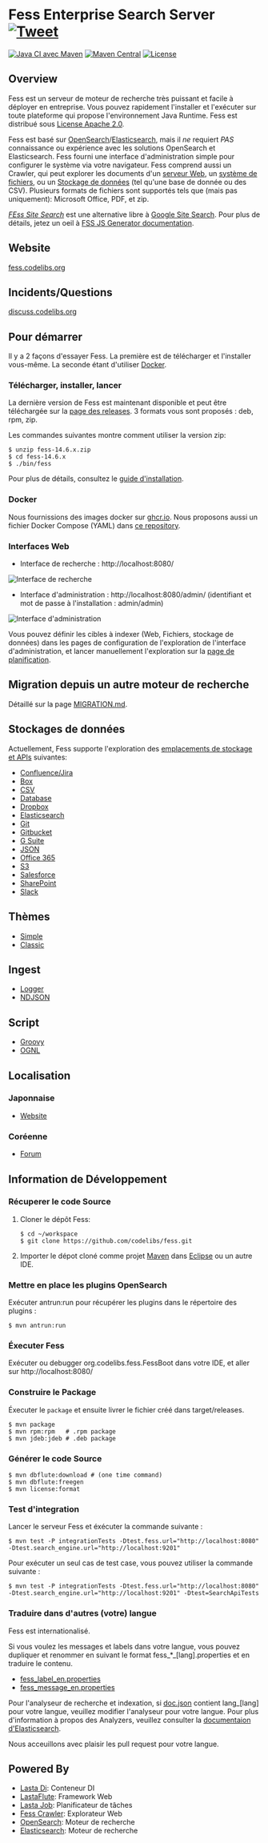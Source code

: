 Fess Enterprise Search Server [![Tweet](https://img.shields.io/twitter/url/http/shields.io.svg?style=social)](https://twitter.com/intent/tweet?text=Fess+is+very+powerful+and+easily+deployable+Enterprise+Search+Server.&url=https://github.com/codelibs/fess)
====
[![Java CI avec Maven](https://github.com/codelibs/fess/actions/workflows/maven.yml/badge.svg)](https://github.com/codelibs/fess/actions/workflows/maven.yml)
[![Maven Central](https://maven-badges.herokuapp.com/maven-central/org.codelibs.fess/fess/badge.svg)](https://maven-badges.herokuapp.com/maven-central/org.codelibs.fess/fess)
[![License](https://img.shields.io/badge/License-Apache%202.0-blue.svg)](https://github.com/gitbucket/gitbucket/blob/master/LICENSE)

## Overview

Fess est un serveur de moteur de recherche très puissant et facile à déployer en entreprise.
Vous pouvez rapidement l'installer et l'exécuter sur toute plateforme qui propose l'environnement  Java Runtime. Fess est distribué sous [License Apache 2.0](LICENSE).

Fess est basé sur  [OpenSearch](https://github.com/opensearch-project/OpenSearch)/[Elasticsearch](https://github.com/elastic/elasticsearch), mais il _ne_ requiert _PAS_ connaissance ou expérience avec les solutions OpenSearch et Elasticsearch. Fess fourni une interface d'administration simple pour configurer le système via votre navigateur.
Fess comprend aussi un Crawler, qui peut explorer les documents d'un [serveur Web](https://fess.codelibs.org/14.6/admin/webconfig-guide.html), un [système de fichiers](https://fess.codelibs.org/14.6/admin/fileconfig-guide.html), ou un [Stockage de données](https://fess.codelibs.org/14.6/admin/dataconfig-guide.html) (tel qu'une base de donnée ou des CSV). Plusieurs formats de fichiers sont supportés tels que (mais pas uniquement): Microsoft Office, PDF, et zip.

*[FEss Site Search](https://github.com/codelibs/fess-site-search)* est une alternative libre à [Google Site Search](https://enterprise.google.com/search/products/gss.html). Pour plus de détails, jetez un oeil à [FSS JS Generator documentation](https://fss-generator.codelibs.org/docs/manual).

## Website

[fess.codelibs.org](https://fess.codelibs.org/)

## Incidents/Questions

[discuss.codelibs.org](https://discuss.codelibs.org/c/FessEN/)

## Pour démarrer

Il y a 2 façons d'essayer Fess. La première est de télécharger et l'installer vous-même. La seconde étant d'utiliser [Docker](https://www.docker.com/products/docker-engine).

### Télécharger, installer, lancer

La dernière version de Fess est maintenant disponible et peut être téléchargée sur la [page des releases](https://github.com/codelibs/fess/releases "download"). 3 formats vous sont proposés : deb, rpm, zip.

Les commandes suivantes montre comment utiliser la version zip:

    $ unzip fess-14.6.x.zip
    $ cd fess-14.6.x
    $ ./bin/fess

Pour plus de détails, consultez le [guide d'installation](https://fess.codelibs.org/14.6/install/index.html).

### Docker

Nous fournissions des images docker sur [ghcr.io](https://github.com/orgs/codelibs/packages).
Nous proposons aussi un fichier Docker Compose (YAML) dans [ce repository](https://github.com/codelibs/docker-fess/tree/master/compose).

### Interfaces Web

- Interface de recherche : http://localhost:8080/

![Interface de recherche](https://fess.codelibs.org/_images/fess_search_result1.png)

- Interface d'administration : http://localhost:8080/admin/ (identifiant et mot de passe à l'installation : admin/admin)

![Interface d'administration](https://fess.codelibs.org/_images/fess_admin_dashboard.png)

Vous pouvez définir les cibles à indexer (Web, Fichiers, stockage de données) dans les pages de configuration de l'exploration de l'interface d'administration, et lancer manuellement l'exploration sur la [page de planification](https://fess.codelibs.org/14.6/admin/scheduler-guide.html).

## Migration depuis un autre moteur de recherche

Détaillé sur la page [MIGRATION.md](MIGRATION.md).

## Stockages de données

Actuellement, Fess supporte l'exploration des [emplacements de stockage et APIs](https://fess.codelibs.org/14.6/admin/dataconfig-guide.html) suivantes:

 - [Confluence/Jira](https://github.com/codelibs/fess-ds-atlassian)
 - [Box](https://github.com/codelibs/fess-ds-box)
 - [CSV](https://github.com/codelibs/fess-ds-csv)
 - [Database](https://github.com/codelibs/fess-ds-db)
 - [Dropbox](https://github.com/codelibs/fess-ds-dropbox)
 - [Elasticsearch](https://github.com/codelibs/fess-ds-elasticsearch)
 - [Git](https://github.com/codelibs/fess-ds-git)
 - [Gitbucket](https://github.com/codelibs/fess-ds-gitbucket)
 - [G Suite](https://github.com/codelibs/fess-ds-gsuite)
 - [JSON](https://github.com/codelibs/fess-ds-json)
 - [Office 365](https://github.com/codelibs/fess-ds-office365)
 - [S3](https://github.com/codelibs/fess-ds-s3)
 - [Salesforce](https://github.com/codelibs/fess-ds-salesforce)
 - [SharePoint](https://github.com/codelibs/fess-ds-sharepoint)
 - [Slack](https://github.com/codelibs/fess-ds-slack)

## Thèmes

 - [Simple](https://github.com/codelibs/fess-theme-simple)
 - [Classic](https://github.com/codelibs/fess-theme-classic)

## Ingest

 - [Logger](https://github.com/codelibs/fess-ingest-logger)
 - [NDJSON](https://github.com/codelibs/fess-ingest-ndjson)

## Script

 - [Groovy](https://github.com/codelibs/fess-script-groovy)
 - [OGNL](https://github.com/codelibs/fess-script-ognl)

## Localisation

### Japonnaise

 - [Website](https://fess.codelibs.org/ja/)

### Coréenne

 - [Forum](https://github.com/nocode2k/fess-kr-forum)

## Information de Développement

### Récuperer le code Source

1. Cloner le dépôt Fess:
    ```
    $ cd ~/workspace
    $ git clone https://github.com/codelibs/fess.git
    ```

2. Importer le dépot cloné comme projet [Maven](https://maven.apache.org/) dans [Eclipse](https://www.eclipse.org/eclipseide/) ou un autre IDE.

### Mettre en place les plugins OpenSearch

Exécuter antrun:run pour récupérer les plugins dans le répertoire des plugins :

    $ mvn antrun:run

### Éxecuter Fess

Exécuter ou debugger org.codelibs.fess.FessBoot dans votre IDE, et aller sur http://localhost:8080/

### Construire le Package

Éxecuter le `package` et ensuite livrer le fichier créé dans target/releases.

    $ mvn package
    $ mvn rpm:rpm   # .rpm package
    $ mvn jdeb:jdeb # .deb package

### Générer le code Source

    $ mvn dbflute:download # (one time command)
    $ mvn dbflute:freegen
    $ mvn license:format

### Test d'integration

Lancer le serveur Fess et éxécuter la commande suivante :

    $ mvn test -P integrationTests -Dtest.fess.url="http://localhost:8080" -Dtest.search_engine.url="http://localhost:9201"

Pour exécuter un seul cas de test case, vous pouvez utiliser la commande suivante :

    $ mvn test -P integrationTests -Dtest.fess.url="http://localhost:8080" -Dtest.search_engine.url="http://localhost:9201" -Dtest=SearchApiTests

### Traduire dans d'autres (votre) langue

Fess est internationalisé.

Si vous voulez les messages et labels dans votre langue, vous pouvez dupliquer et renommer en suivant le format fess\_\*\_[lang].properties et en traduire le contenu.

* [fess_label_en.properties](https://github.com/codelibs/fess/blob/master/src/main/resources/fess_label_en.properties)
* [fess_message_en.properties](https://github.com/codelibs/fess/blob/master/src/main/resources/fess_message_en.properties)

Pour l'analyseur de recherche et indexation, si [doc.json](https://github.com/codelibs/fess/blob/master/src/main/resources/fess_indices/fess/doc.json) contient lang\_[lang] pour votre langue, veuillez modifier l'analyseur pour votre langue. Pour plus d'information à propos des Analyzers, veuillez consulter la [documentaion d'Elasticsearch](https://www.elastic.co/guide/en/elasticsearch/reference/current/analysis-analyzers.html).

Nous acceuillons avec plaisir les pull request pour votre langue.

## Powered By

* [Lasta Di](https://github.com/lastaflute/lasta-di "Lasta Di"): Conteneur DI
* [LastaFlute](https://github.com/lastaflute/lastaflute "LastaFlute"): Framework Web
* [Lasta Job](https://github.com/lastaflute/lasta-job "Lasta Job"): Planificateur de tâches
* [Fess Crawler](https://github.com/codelibs/fess-crawler "Fess Crawler"): Explorateur Web
* [OpenSearch](https://opensearch.org/ "OpenSearch"): Moteur de recherche
* [Elasticsearch](https://github.com/elastic/elasticsearch "Elasticsearch"): Moteur de recherche
